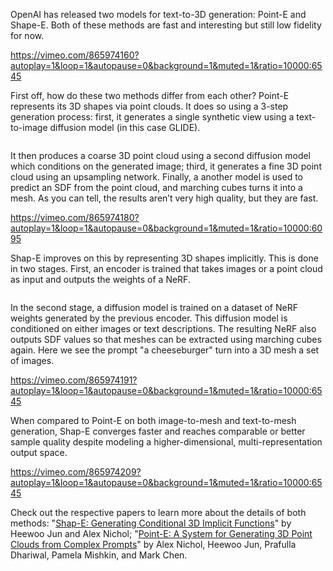 <!--[metadata]
title = "Point-E and Shap-E"
source = "https://github.com/rerun-io/point-shap-e"
tags = ["3D", "Diffusion", "Point", "Mesh", "Paper walkthrough"]
thumbnail = "https://static.rerun.io/point-e/5b5beb36dce77d2dac7123b197b825421afcaec0/480w.png"
thumbnail_dimensions = [480, 480]
-->


OpenAI has released two models for text-to-3D generation: Point-E and Shape-E. Both of these methods are fast and interesting but still low fidelity for now.

https://vimeo.com/865974160?autoplay=1&loop=1&autopause=0&background=1&muted=1&ratio=10000:6545

First off, how do these two methods differ from each other? Point-E represents its 3D shapes via point clouds. It does so using a 3-step generation process: first, it generates a single synthetic view using a text-to-image diffusion model (in this case GLIDE).

<picture>
  <source media="(max-width: 480px)" srcset="https://static.rerun.io/pointe-overview/3cbe782935428ccea0473ba0c983947ad1a8a528/480w.png">
  <source media="(max-width: 768px)" srcset="https://static.rerun.io/pointe-overview/3cbe782935428ccea0473ba0c983947ad1a8a528/768w.png">
  <source media="(max-width: 1024px)" srcset="https://static.rerun.io/pointe-overview/3cbe782935428ccea0473ba0c983947ad1a8a528/1024w.png">
  <source media="(max-width: 1200px)" srcset="https://static.rerun.io/pointe-overview/3cbe782935428ccea0473ba0c983947ad1a8a528/1200w.png">
  <img src="https://static.rerun.io/pointe-overview/3cbe782935428ccea0473ba0c983947ad1a8a528/full.png" alt="">
</picture>

It then produces a coarse 3D point cloud using a second diffusion model which conditions on the generated image; third, it generates a fine 3D point cloud using an upsampling network. Finally, a another model is used to predict an SDF from the point cloud, and marching cubes turns it into a mesh. As you can tell, the results aren’t very high quality, but they are fast.

https://vimeo.com/865974180?autoplay=1&loop=1&autopause=0&background=1&muted=1&ratio=10000:6095

Shap-E improves on this by representing 3D shapes implicitly. This is done in two stages. First, an encoder is trained that takes images or a point cloud as input and outputs the weights of a NeRF.

<picture>
  <source media="(max-width: 480px)" srcset="https://static.rerun.io/shape-overview/6e4d96482d9b8b6071f98400b89c2ce202f6be3b/480w.png">
  <source media="(max-width: 768px)" srcset="https://static.rerun.io/shape-overview/6e4d96482d9b8b6071f98400b89c2ce202f6be3b/768w.png">
  <source media="(max-width: 1024px)" srcset="https://static.rerun.io/shape-overview/6e4d96482d9b8b6071f98400b89c2ce202f6be3b/1024w.png">
  <source media="(max-width: 1200px)" srcset="https://static.rerun.io/shape-overview/6e4d96482d9b8b6071f98400b89c2ce202f6be3b/1200w.png">
  <img src="https://static.rerun.io/shape-overview/6e4d96482d9b8b6071f98400b89c2ce202f6be3b/full.png" alt="">
</picture>

In the second stage, a diffusion model is trained on a dataset of NeRF weights generated by the previous encoder. This diffusion model is conditioned on either images or text descriptions. The resulting NeRF also outputs SDF values so that meshes can be extracted using marching cubes again. Here we see the prompt "a cheeseburger" turn into a 3D mesh a set of images.

https://vimeo.com/865974191?autoplay=1&loop=1&autopause=0&background=1&muted=1&ratio=10000:6545

When compared to Point-E on both image-to-mesh and text-to-mesh generation, Shap-E converges faster and reaches comparable or better sample quality despite modeling a higher-dimensional, multi-representation output space.

https://vimeo.com/865974209?autoplay=1&loop=1&autopause=0&background=1&muted=1&ratio=10000:6545

Check out the respective papers to learn more about the details of both methods: "[Shap-E: Generating Conditional 3D Implicit Functions](https://arxiv.org/abs/2305.02463)" by Heewoo Jun and Alex Nichol; "[Point-E: A System for Generating 3D Point Clouds from Complex Prompts](https://arxiv.org/abs/2212.08751)" by Alex Nichol, Heewoo Jun, Prafulla Dhariwal, Pamela Mishkin, and Mark Chen.
